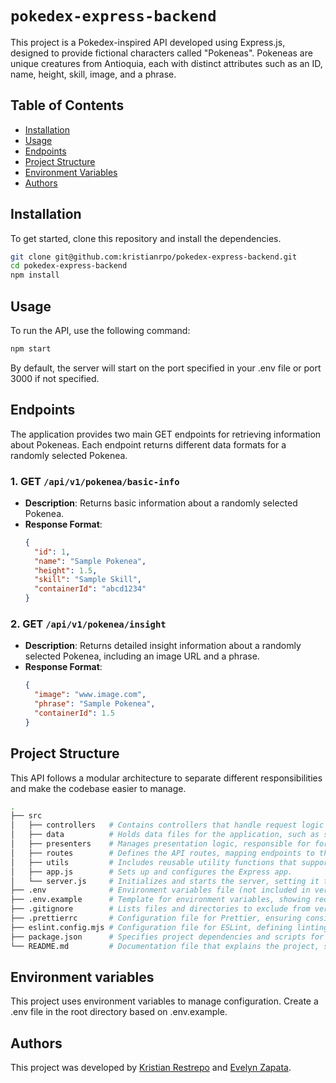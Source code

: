 # `pokedex-express-backend`

This project is a Pokedex-inspired API developed using Express.js, designed to provide fictional characters called "Pokeneas". Pokeneas are unique creatures from Antioquia, each with distinct attributes such as an ID, name, height, skill, image, and a phrase.

## Table of Contents

- [Installation](#installation)
- [Usage](#usage)
- [Endpoints](#endpoints)
- [Project Structure](#project-structure)
- [Environment Variables](#environment-variables)
- [Authors](#authors)

## Installation

To get started, clone this repository and install the dependencies.

```bash
git clone git@github.com:kristianrpo/pokedex-express-backend.git
cd pokedex-express-backend
npm install
```

## Usage
To run the API, use the following command:
```bash
npm start
```
By default, the server will start on the port specified in your .env file or port 3000 if not specified.

## Endpoints
The application provides two main GET endpoints for retrieving information about Pokeneas. Each endpoint returns different data formats for a randomly selected Pokenea.

### 1. GET `/api/v1/pokenea/basic-info`

- **Description**: Returns basic information about a randomly selected Pokenea.
- **Response Format**:
  ```json
  {
    "id": 1,
    "name": "Sample Pokenea",
    "height": 1.5,
    "skill": "Sample Skill",
    "containerId": "abcd1234"
  }

### 2. GET `/api/v1/pokenea/insight`
- **Description**: Returns detailed insight information about a randomly selected Pokenea, including an image URL and a phrase.
- **Response Format**:
  ```json
  {
    "image": "www.image.com",
    "phrase": "Sample Pokenea",
    "containerId": 1.5
  }

## Project Structure
This API follows a modular architecture to separate different responsibilities and make the codebase easier to manage.
```bash
.
├── src
│   ├── controllers   # Contains controllers that handle request logic and interact with services.
│   ├── data          # Holds data files for the application, such as sample data for Pokeneas.
│   ├── presenters    # Manages presentation logic, responsible for formatting and transforming data for client responses.
│   ├── routes        # Defines the API routes, mapping endpoints to their respective controllers.
│   ├── utils         # Includes reusable utility functions that support various parts of the application.
│   ├── app.js        # Sets up and configures the Express app.
│   └── server.js     # Initializes and starts the server, setting it to listen on the defined port.
├── .env              # Environment variables file (not included in version control for security).
├── .env.example      # Template for environment variables, showing required configuration options.
├── .gitignore        # Lists files and directories to exclude from version control.
├── .prettierrc       # Configuration file for Prettier, ensuring consistent code formatting.
├── eslint.config.mjs # Configuration file for ESLint, defining linting rules for code quality.
├── package.json      # Specifies project dependencies and scripts for setup, testing, and deployment.
└── README.md         # Documentation file that explains the project, setup, and usage.

```

## Environment variables
This project uses environment variables to manage configuration. Create a .env file in the root directory based on .env.example.

## Authors
This project was developed by [Kristian Restrepo][1] and [Evelyn Zapata][2].

[1]: https://github.com/kristianrpo 
[2]: https://github.com/EvelynZapata20 